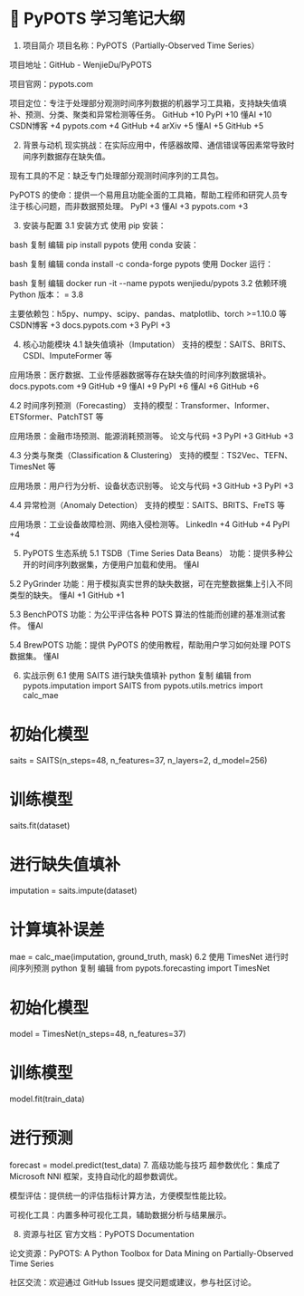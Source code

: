 # 📘 PyPOTS 学习笔记大纲
1. 项目简介
项目名称：PyPOTS（Partially-Observed Time Series）

项目地址：GitHub - WenjieDu/PyPOTS

项目官网：pypots.com

项目定位：专注于处理部分观测时间序列数据的机器学习工具箱，支持缺失值填补、预测、分类、聚类和异常检测等任务。
GitHub
+10
PyPI
+10
懂AI
+10
CSDN博客
+4
pypots.com
+4
GitHub
+4
arXiv
+5
懂AI
+5
GitHub
+5

2. 背景与动机
现实挑战：在实际应用中，传感器故障、通信错误等因素常导致时间序列数据存在缺失值。

现有工具的不足：缺乏专门处理部分观测时间序列的工具包。

PyPOTS 的使命：提供一个易用且功能全面的工具箱，帮助工程师和研究人员专注于核心问题，而非数据预处理。
PyPI
+3
懂AI
+3
pypots.com
+3

3. 安装与配置
3.1 安装方式
使用 pip 安装：

bash
复制
编辑
  pip install pypots
使用 conda 安装：

bash
复制
编辑
  conda install -c conda-forge pypots
使用 Docker 运行：

bash
复制
编辑
  docker run -it --name pypots wenjiedu/pypots
3.2 依赖环境
Python 版本：
= 3.8

主要依赖包：h5py、numpy、scipy、pandas、matplotlib、torch >=1.10.0 等
CSDN博客
+3
docs.pypots.com
+3
PyPI
+3

4. 核心功能模块
4.1 缺失值填补（Imputation）
支持的模型：SAITS、BRITS、CSDI、ImputeFormer 等

应用场景：医疗数据、工业传感器数据等存在缺失值的时间序列数据填补。
docs.pypots.com
+9
GitHub
+9
懂AI
+9
PyPI
+6
懂AI
+6
GitHub
+6

4.2 时间序列预测（Forecasting）
支持的模型：Transformer、Informer、ETSformer、PatchTST 等

应用场景：金融市场预测、能源消耗预测等。
论文与代码
+3
PyPI
+3
GitHub
+3

4.3 分类与聚类（Classification & Clustering）
支持的模型：TS2Vec、TEFN、TimesNet 等

应用场景：用户行为分析、设备状态识别等。
论文与代码
+3
GitHub
+3
PyPI
+3

4.4 异常检测（Anomaly Detection）
支持的模型：SAITS、BRITS、FreTS 等

应用场景：工业设备故障检测、网络入侵检测等。
LinkedIn
+4
GitHub
+4
PyPI
+4

5. PyPOTS 生态系统
5.1 TSDB（Time Series Data Beans）
功能：提供多种公开的时间序列数据集，方便用户加载和使用。
懂AI

5.2 PyGrinder
功能：用于模拟真实世界的缺失数据，可在完整数据集上引入不同类型的缺失。
懂AI
+1
GitHub
+1

5.3 BenchPOTS
功能：为公平评估各种 POTS 算法的性能而创建的基准测试套件。
懂AI

5.4 BrewPOTS
功能：提供 PyPOTS 的使用教程，帮助用户学习如何处理 POTS 数据集。
懂AI

6. 实战示例
6.1 使用 SAITS 进行缺失值填补
python
复制
编辑
from pypots.imputation import SAITS
from pypots.utils.metrics import calc_mae

# 初始化模型
saits = SAITS(n_steps=48, n_features=37, n_layers=2, d_model=256)

# 训练模型
saits.fit(dataset)

# 进行缺失值填补
imputation = saits.impute(dataset)

# 计算填补误差
mae = calc_mae(imputation, ground_truth, mask)
6.2 使用 TimesNet 进行时间序列预测
python
复制
编辑
from pypots.forecasting import TimesNet

# 初始化模型
model = TimesNet(n_steps=48, n_features=37)

# 训练模型
model.fit(train_data)

# 进行预测
forecast = model.predict(test_data)
7. 高级功能与技巧
超参数优化：集成了 Microsoft NNI 框架，支持自动化的超参数调优。

模型评估：提供统一的评估指标计算方法，方便模型性能比较。

可视化工具：内置多种可视化工具，辅助数据分析与结果展示。

8. 资源与社区
官方文档：PyPOTS Documentation

论文资源：PyPOTS: A Python Toolbox for Data Mining on Partially-Observed Time Series

社区交流：欢迎通过 GitHub Issues 提交问题或建议，参与社区讨论。

